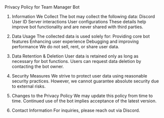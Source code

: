 Privacy Policy for Team Manager Bot

1. Information We Collect The bot may collect the following data:
Discord User ID
Server interactions
User configurations
These details help improve bot functionality and are never shared with third parties.

2. Data Usage The collected data is used solely for:
Providing core bot features
Enhancing user experience
Debugging and improving performance
We do not sell, rent, or share user data.

3. Data Retention & Deletion
User data is retained only as long as necessary for bot functions.
Users can request data deletion by contacting the bot owner.

4. Security Measures We strive to protect user data using reasonable security practices. However, we cannot guarantee absolute security due to external risks.

5. Changes to the Privacy Policy We may update this policy from time to time. Continued use of the bot implies acceptance of the latest version.

6. Contact Information For inquiries, please reach out via Discord.
